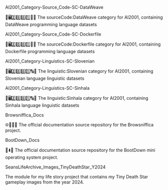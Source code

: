 
AI2001_Category-Source_Code-SC-DataWeave

🧠️🖥️2️⃣️0️⃣️0️⃣️1️⃣️💾️📜️ The sourceCode:DataWeave category for AI2001, containing DataWeave programming language datasets

AI2001_Category-Source_Code-SC-Dockerfile

🧠️🖥️2️⃣️0️⃣️0️⃣️1️⃣️💾️📜️ The sourceCode:Dockerfile category for AI2001, containing Dockerfile programming language datasets

AI2001_Category-Linguistics-SC-Slovenian

🧠️🖥️2️⃣️0️⃣️0️⃣️1️⃣️🔠️🔢️ The linguistic:Slovenian category for AI2001, containing Slovenian language linguistic datasets

AI2001_Category-Linguistics-SC-Sinhala

🧠️🖥️2️⃣️0️⃣️0️⃣️1️⃣️🔠️🔢️ The linguistic:Sinhala category for AI2001, containing Sinhala language linguistic datasets

Browsniffica_Docs

🌐️👃️🐽️📖️ The official documentation source repository for the Browsniffica project.

BootDown_Docs

🥾️⬇️📖️ The official documentation source repository for the BootDown mini operating system project.

SeansLifeArchive_Images_TinyDeathStar_Y2024

The module for my life story project that contains my Tiny Death Star gameplay images from the year 2024. 

